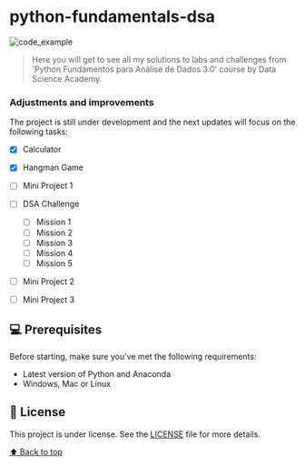 # python-fundamentals-dsa


<img src="code_example.png" alt="code_example">

> Here you will get to see all my solutions to labs and challenges from 'Python Fundamentos para Análise de Dados 3.0' course by Data Science Academy.

### Adjustments and improvements

The project is still under development and the next updates will focus on the following tasks:

- [x] Calculator
- [x] Hangman Game
- [ ] Mini Project 1
- [ ] DSA Challenge
    - [ ] Mission 1
    - [ ] Mission 2
    - [ ] Mission 3
    - [ ] Mission 4
    - [ ] Mission 5
- [ ] Mini Project 2
- [ ] Mini Project 3


## 💻 Prerequisites

Before starting, make sure you've met the following requirements:
<!---These are example requirements only. Add, duplicate or remove as needed--->
* Latest version of Python and Anaconda
* Windows, Mac or Linux

## 📝 License

This project is under license. See the [LICENSE](LICENSE.md) file for more details.

[⬆ Back to top](#python-fundamentals-dsa)<br>

